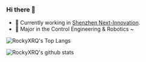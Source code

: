 ### Hi there 👋

- 🔭 Currently working in [Shenzhen Next-Innovation](https://github.com/FRCNextInnovation).
- 🌱 Major in the Control Engineering & Robotics ~

![RockyXRQ's Top Langs](https://github-readme-stats.vercel.app/api/top-langs/?username=RockyXRQ&layout=compact)

![RockyXRQ's github stats](https://github-readme-stats.vercel.app/api?username=RockyXRQ&count_private=true&show_icons=true)

